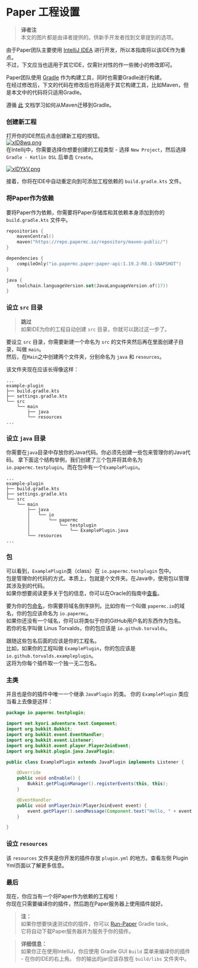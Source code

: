 # Paper 工程设置

> **译者注**  
> 本文的图片都是由译者提供的。供新手开发者找到文章提到的选项。

由于Paper团队主要使用 [IntelliJ IDEA](https://www.jetbrains.com/idea/) 进行开发，所以本指南将以该IDE作为重点。    
不过，下文应当也适用于其它IDE，仅需针对性的作一些微小的修改即可。  

Paper团队使用 [Gradle](https://gradle.org/) 作为构建工具，同时也需要Gradle进行构建。    
在经过修改后，下文的代码在修改后也将适用于其它构建工具，比如Maven，但是本文中的代码将只适用Gradle。

遵循 [此](https://docs.gradle.org/current/userguide/migrating_from_maven.html) 文档学习如何从Maven迁移到Gradle。

### 创建新工程

打开你的IDE然后点击创建新工程的按钮。  
[![xlD8wq.png](https://s1.ax1x.com/2022/10/05/xlD8wq.png)](https://imgse.com/i/xlD8wq)  
在Intellij中，你需要选择你想要创建的工程类型 - 选择 `New Project`，然后选择 `Gradle - Kotlin DSL` 后单击 `Create`。    

[![xlDYkV.png](https://s1.ax1x.com/2022/10/05/xlDYkV.png)](https://imgse.com/i/xlDYkV)    

接着，你将在IDE中自动重定向到可添加工程依赖的 `build.gradle.kts` 文件。  

### 将Paper作为依赖

要将Paper作为依赖，你需要将Paper存储库和其依赖本身添加到你的 `build.gradle.kts` 文件中。  

```kotlin
repositories {
    mavenCentral()
    maven("https://repo.papermc.io/repository/maven-public/")
}

dependencies {
    compileOnly("io.papermc.paper:paper-api:1.19.2-R0.1-SNAPSHOT")
}

java {
    toolchain.languageVersion.set(JavaLanguageVersion.of(17))
}
```

### 设立 `src` 目录

> **跳过**  
> 如果IDE为你的工程自动创建 `src` 目录，你就可以跳过这一步了。

要设立 `src` 目录，你需要新建一个命名为 `src` 的文件夹然后再在里面创建子目录，叫做 `main`。  
然后，在`Main`之中创建两个文件夹，分别命名为 `java` 和 `resources`。  

该文件夹现在应该长得像这样：

```
...
example-plugin
├── build.gradle.kts
├── settings.gradle.kts
└── src
    └── main
        ├── java
        └── resources
...
```

### 设立 `java` 目录

你需要在`java`目录中存放你的Java代码。你必须先创建一些包来管理你的Java代码。
拿下面这个结构举例，我们创建了三个包并将其命名为 `io.papermc.testplugin`。而在包中有一个`ExamplePlugin`。

```
...
example-plugin
├── build.gradle.kts
├── settings.gradle.kts
└── src
    └── main
        ├── java
        │   └── io
        │       └── papermc
        │           └── testplugin
        │               └── ExamplePlugin.java
        └── resources
...
```

### 包

可以看到，`ExamplePlugin`类（class）在 `io.papermc.testplugin` 包中。  
包是管理你的代码的方式。本质上，包就是个文件夹。在Java中，使用包以管理其涉及到的代码。  
如果你想要阅读更多关于包的信息，你可以在Oracle的指南中[查看](https://docs.oracle.com/javase/tutorial/java/package/packages.html)。  

要为你的包[命名](https://docs.oracle.com/javase/tutorial/java/package/namingpkgs.html)，你需要将域名倒序排列。比如你有一个叫做 `papermc.io`的域名，你的包应该命名为 `io.papermc`。  
如果你还没有一个域名，你可以将类似于你的GitHub用户名的东西作为包名。  
若你的名字叫做 Linus Torvalds，你的包应该是 `io.github.torvalds`。  

跟随这些包名后面的应该是你的工程名。  
比如，如果你的工程叫做 `ExamplePlugin`，你的包应该是`io.github.torvalds.exampleplugin`。  
这将为你每个插件取一个独一无二包名。

### 主类

并且也是你的插件中唯一一个继承 `JavaPlugin` 的类。 
你的 `ExamplePlugin` 类应当看上去像是这样：

```java
package io.papermc.testplugin;

import net.kyori.adventure.text.Component;
import org.bukkit.Bukkit;
import org.bukkit.event.EventHandler;
import org.bukkit.event.Listener;
import org.bukkit.event.player.PlayerJoinEvent;
import org.bukkit.plugin.java.JavaPlugin;

public class ExamplePlugin extends JavaPlugin implements Listener {

    @Override
    public void onEnable() {
        Bukkit.getPluginManager().registerEvents(this, this);
    }

    @EventHandler
    public void onPlayerJoin(PlayerJoinEvent event) {
        event.getPlayer().sendMessage(Component.text("Hello, " + event.getPlayer().getName() + "!"));
    }

}
```

### 设立 `resources` 

该 `resources` 文件夹是你开发的插件存放 `plugin.yml` 的地方。查看左侧 Plugin Yml页面以了解更多信息。  

### 最后

现在，你应当有一个将Paper作为依赖的工程啦！  
你现在只需要编译你的插件，然后跑在Paper服务器上使用插件就好。  

> **注：**  
> 如果你想要快速测试你的插件，你可以 [Run-Paper](https://github.com/jpenilla/run-paper) Gradle task。  
> 它将自动下载Paper服务器并为服务于你的插件。  

> **详细信息：**    
> 如果你正在使用IntelliJ，你应使用 Gradle GUI `Build` 菜单来编译你的插件 - 在你的IDE的右上角。
> 你的输出的jar应该存放在 `build/libs` 文件夹中。
